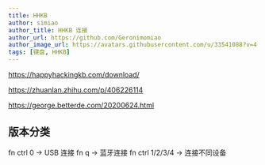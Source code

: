 ```yaml
---
title: HHKB
author: simiao
author_title: HHKB 连接
author_url: https://github.com/Geronimomiao
author_image_url: https://avatars.githubusercontent.com/u/33541088?v=4
tags: [键盘, HHKB]
---
```


https://happyhackingkb.com/download/

https://zhuanlan.zhihu.com/p/406226114

https://george.betterde.com/20200624.html

## 版本分类

fn ctrl 0  ->  USB 连接
fn q -> 蓝牙连接
fn ctrl 1/2/3/4 -> 连接不同设备
